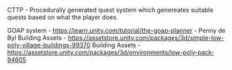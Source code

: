 CTTP - Procedurally generated quest system which genereates suitable quests based on what the player does.


GOAP system - https://learn.unity.com/tutorial/the-goap-planner - Penny de Byl
Building Assets - https://assetstore.unity.com/packages/3d/simple-low-poly-village-buildings-99370
Building Assets - https://assetstore.unity.com/packages/3d/environments/low-poly-pack-94605
